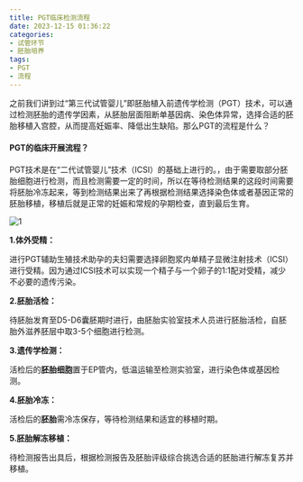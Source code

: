 ```yaml
---
title: PGT临床检测流程
date: 2023-12-15 01:36:22
categories:
- 试管环节
- 胚胎培养
tags:
- PGT
- 流程
---
```


之前我们讲到过“第三代试管婴儿”即胚胎植入前遗传学检测（PGT）技术，可以通过检测胚胎的遗传学因素，从胚胎层面阻断单基因病、染色体异常，选择合适的胚胎移植入宫腔，从而提高妊娠率、降低出生缺陷。那么PGT的流程是什么？
<!--more-->
#### PGT的临床开展流程？

PGT技术是在“二代试管婴儿”技术（ICSI）的基础上进行的。，由于需要取部分胚胎细胞进行检测，而且检测需要一定的时间，所以在等待检测结果的这段时间需要将胚胎冷冻起来，等到检测结果出来了再根据检测结果选择染色体或者基因正常的胚胎移植，移植后就是正常的妊娠和常规的孕期检查，直到最后生育。

![1](https://ooo.0x0.ooo/2023/11/19/OeXwjD.jpg)

**1.体外受精：**

进行PGT辅助生殖技术助孕的夫妇需要选择卵胞浆内单精子显微注射技术（ICSI）进行受精。因为通过ICSI技术可以实现一个精子与一个卵子的1:1配对受精，减少不必要的遗传污染。

**2.胚胎活检：**

待胚胎发育至D5-D6囊胚期时进行，由胚胎实验室技术人员进行胚胎活检，自胚胎外滋养胚层中取3-5个细胞进行检测。

**3.遗传学检测：**

活检后的**胚胎细胞**置于EP管内，低温运输至检测实验室，进行染色体或基因检测。         

**4.胚胎冷冻：**

活检后的**胚胎**需冷冻保存，等待检测结果和适宜的移植时期。       

**5.胚胎解冻移植：**

待检测报告出具后，根据检测报告及胚胎评级综合挑选合适的胚胎进行解冻复苏并移植。